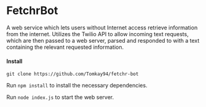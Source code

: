 # FetchrBot

A web service which lets users without Internet access retrieve information from the internet. Utilizes the Twilio API to allow incoming text requests, which are then passed to a web server, parsed and responded to with a text containing the relevant requested information.

#### Install
`git clone https://github.com/Tomkay94/fetchr-bot`

Run `npm install` to install the necessary dependencies.

Run `node index.js` to start the web server.
